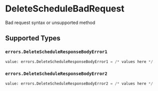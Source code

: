 # DeleteScheduleBadRequest

Bad request syntax or unsupported method


## Supported Types

### `errors.DeleteScheduleResponseBodyError1`

```python
value: errors.DeleteScheduleResponseBodyError1 = /* values here */
```

### `errors.DeleteScheduleResponseBodyError2`

```python
value: errors.DeleteScheduleResponseBodyError2 = /* values here */
```

